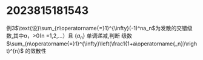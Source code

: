 # 2023815181543

例3$\text{设}\sum_{n\operatorname{=}1}^{\infty}(-1)^na_n$为发散的交错级数,其中α，>0(n =1,2,…）且 $\{a_{n}\}$ 单调递减,判断
级数$\sum_{n\operatorname{=}1}^{\infty}\left(\frac1{1+a\operatorname{_n}}\right)^{n}$ 的敛散性



